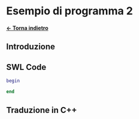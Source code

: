 # Esempio di programma 2

#### [← Torna indietro](./)

## Introduzione

## SWL Code

```matlab
begin 

end
```

## Traduzione in C++
```

```

